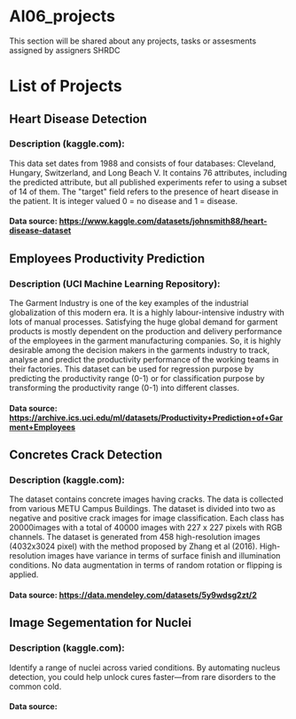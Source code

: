 # AI06_projects
 This section will be shared about any projects, tasks or assesments assigned by assigners SHRDC

# List of Projects
## Heart Disease Detection
### Description (kaggle.com): 
This data set dates from 1988 and consists of four databases: Cleveland, Hungary, Switzerland, and Long Beach V. It contains 76 attributes, including the predicted attribute, but all published experiments refer to using a subset of 14 of them. The "target" field refers to the presence of heart disease in the patient. It is integer valued 0 = no disease and 1 = disease. 
#### Data source: https://www.kaggle.com/datasets/johnsmith88/heart-disease-dataset

## Employees Productivity Prediction
### Description (UCI Machine Learning Repository): 
The Garment Industry is one of the key examples of the industrial globalization of this modern era. It is a highly labour-intensive industry with lots of manual processes. Satisfying the huge global demand for garment products is mostly dependent on the production and delivery performance of the employees in the garment manufacturing companies. So, it is highly desirable among the decision makers in the garments industry to track, analyse and predict the productivity performance of the working teams in their factories. This dataset can be used for regression purpose by predicting the productivity range (0-1) or for classification purpose by transforming the productivity range (0-1) into different classes. 
#### Data source: https://archive.ics.uci.edu/ml/datasets/Productivity+Prediction+of+Garment+Employees

## Concretes Crack Detection

### Description (kaggle.com): 
The dataset contains concrete images having cracks. The data is collected from various METU Campus Buildings.
The dataset is divided into two as negative and positive crack images for image classification. 
Each class has 20000images with a total of 40000 images with 227 x 227 pixels with RGB channels. 
The dataset is generated from 458 high-resolution images (4032x3024 pixel) with the method proposed by Zhang et al (2016). 
High-resolution images have variance in terms of surface finish and illumination conditions. 
No data augmentation in terms of random rotation or flipping is applied. 
#### Data source: https://data.mendeley.com/datasets/5y9wdsg2zt/2

## Image Segementation for Nuclei
### Description (kaggle.com): 
Identify a range of nuclei across varied conditions. By automating nucleus detection, you could help unlock cures faster—from rare disorders to the common cold. 
#### Data source: 


